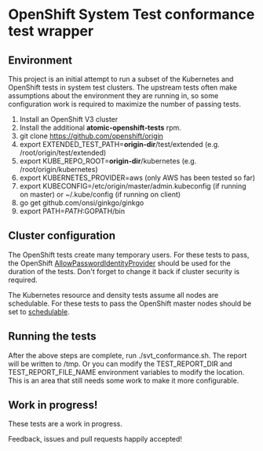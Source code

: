 # OpenShift System Test conformance test wrapper

## Environment
This project is an initial attempt to run a subset of the Kubernetes and OpenShift tests in system test clusters.   The upstream tests often make assumptions about the environment they are running in, so some configuration work is required to maximize the number of passing tests.

1. Install an OpenShift V3 cluster
2. Install the additional **atomic-openshift-tests** rpm.
3. git clone https://github.com/openshift/origin 
4. export EXTENDED\_TEST\_PATH=__origin-dir__/test/extended  (e.g. /root/origin/test/extended)
5. export KUBE\_REPO\_ROOT=__origin-dir__/kubernetes  (e.g. /root/origin/kubernetes)
6. export KUBERNETES_PROVIDER=aws (only AWS has been tested so far)
7. export KUBECONFIG=/etc/origin/master/admin.kubeconfig (if running on master) or ~/.kube/config (if running on client)
8. go get github.com/onsi/ginkgo/ginkgo
9. export PATH=$PATH:$GOPATH/bin

## Cluster configuration

The OpenShift tests create many temporary users.  For these tests to pass, the OpenShift [AllowPasswordIdentityProvider](https://docs.openshift.org/latest/install_config/configuring_authentication.html#AllowAllPasswordIdentityProvider) should be used for the duration of the tests.   Don't forget to change it back if cluster security is required.

The Kubernetes resource and density tests assume all nodes are schedulable.  For these tests to pass the OpenShift master nodes should be set to [schedulable](https://docs.openshift.org/latest/admin_guide/manage_nodes.html#marking-nodes-as-unschedulable-or-schedulable).


## Running the tests

After the above steps are complete, run ./svt_conformance.sh.   The report will be written to /tmp.  Or you can modify the TEST_REPORT_DIR and TEST_REPORT_FILE_NAME environment variables to modify the location.  This is an area that still needs some work to make it more configurable.


## Work in progress!

These tests are a work in progress.

Feedback, issues and pull requests happily accepted!
